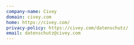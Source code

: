 ```yaml
---
company-name: Civey
domain: civey.com
home: https://civey.com/
privacy-policy: https://civey.com/datenschutz/
email: datenschutz@civey.com
---
```




